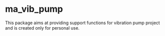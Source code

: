 # ma_vib_pump

This package aims at providing support functions for vibration pump project and is
created only for personal use.
